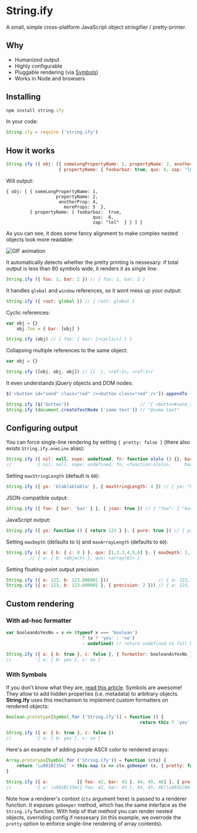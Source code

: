 # String.ify

A small, simple cross-platform JavaScript object stringifier / pretty-printer.

## Why

- Humanized output
- Highly configurable
- Pluggable rendering (via [Symbols](https://github.com/xpl/string.ify/blob/master/README.md#with-symbols))
- Works in Node and browsers

## Installing

```javascript
npm install string.ify
```

In your code:

```javascript
String.ify = require ('string.ify')
```

## How it works

```javascript
String.ify ({ obj: [{ someLongPropertyName: 1, propertyName: 2, anotherProp: 4, moreProps: 5 },
                    { propertyName: { foobarbaz: true, qux: 6, zap: "lol" } }] })
```

Will output:

```
{ obj: [ { someLongPropertyName: 1,
                   propertyName: 2,
                    anotherProp: 4,
                      moreProps: 5  },
         { propertyName: { foobarbaz:  true,
                                 qux:  6,
                                 zap: "lol"  } } ] }
```

As you can see, it does some fancy alignment to make complex nested objects look more readable:

![GIF animation](http://wtf.jpg.wtf/13/34/1470446586-13341a275886bd6be2af39e3c24f2f31.gif)

It automatically detects whether the pretty printing is nessesary: if total output is less than 80 symbols wide, it renders it as single line:

```javascript
String.ify ({ foo: 1, bar: 2 }) // { foo: 1, bar: 2 }
```

It handles `global` and `window` references, so it wont mess up your output:

```javascript
String.ify ({ root: global }) // { root: global }
```

Cyclic references:

```javascript
var obj = {}
    obj.foo = { bar: [obj] }

String.ify (obj) // { foo: { bar: [<cyclic>] } }
```

Collapsing multiple references to the same object:

```javascript
var obj = {}

String.ify ([obj, obj, obj]) // [{  }, <ref:1>, <ref:1>]
```

It even understands jQuery objects and DOM nodes:

```javascript
$('<button id="send" class="red" /><button class="red" />']).appendTo (document.body)

String.ify ($('button'))                           // "[ <button#send.red>, <button.blue> ]"
String.ify (document.createTextNode ('some text')) // "@some text"
```

## Configuring output

You can force single-line rendering by setting `{ pretty: false }` (there also exists `String.ify.oneLine` alias):

```javascript
String.ify ({ nil: null, nope: undefined, fn: function ololo () {}, bar: [{ baz: "garply", qux: [1, 2, 3] }] }, { pretty: false })
//          { nil: null, nope: undefined, fn: <function:ololo>,     bar: [{ baz: "garply", qux: [1, 2, 3] }] }
```

Setting `maxStringLength` (default is `60`):

```javascript
String.ify ({ yo: 'blablablabla' }, { maxStringLength: 4 }) // { yo: "bla…" }
```

JSON-compatible output:

```javascript
String.ify ({ foo: { bar: 'baz' } }, { json: true }) // { "foo": { "bar": "baz" } }
```

JavaScript output:

```javascript
String.ify ({ yo: function () { return 123 } }, { pure: true }) // { yo: function () { return 123 } }
```

Setting `maxDepth` (defaults to `5`) and `maxArrayLength` (defaults to `60`):

```javascript
String.ify ({ a: { b: { c: 0 } }, qux: [1,2,3,4,5,6] }, { maxDepth: 2, maxArrayLength: 5 }),
         // { a: { b: <object> }, qux: <array[6]> }
```

Setting floating-point output precision:

```javascript
String.ify ({ a: 123, b: 123.000001 }))                   // { a: 123, b: 123.000001 }
String.ify ({ a: 123, b: 123.000001 }, { precision: 2 })) // { a: 123, b: 123.00 }
```

## Custom rendering

### With ad-hoc formatter

```javascript
var booleanAsYesNo = x => (typeof x === 'boolean')
                             ? (x ? 'yes' : 'no')
                             : undefined) // return undefined to fall back

String.ify ({ a: { b: true }, c: false }, { formatter: booleanAsYesNo })
//         '{ a: { b: yes }, c: no }'
```

### With Symbols

If you don't know what they are, [read this article](http://blog.keithcirkel.co.uk/metaprogramming-in-es6-symbols/). Symbols are awesome! They allow to add hidden properties (i.e. metadata) to arbitrary objects. **String.ify** uses this mechanism to implement custom formatters on rendered objects:

```javascript
Boolean.prototype[Symbol.for ('String.ify')] = function () {
                                                   return this ? 'yes' : 'no' }

String.ify ({ a: { b: true }, c: false })
//         '{ a: { b: yes }, c: no }'
```

Here's an example of adding purple ASCII color to rendered arrays:

```javascript
Array.prototype[Symbol.for ('String.ify')] = function (ctx) {
    return '\u001B[35m[' + this.map (x => ctx.goDeeper (x, { pretty: false })).join (', ') + ']\u001b[0m'
}

String.ify ({ a:           [{ foo: 42, bar: 43 }, 44, 45, 46] }, { pretty: true })
//         '{ a: \u001B[35m[{ foo: 42, bar: 43 }, 44, 45, 46]\u001b[0m }')
```

Note how a renderer's context (`ctx` argument here) is passed to a renderer function. It exposes `goDeeper` method, which has the same interface as the `String.ify` function. With help of that method you can render nested objects, overriding config if nessesary (in this example, we overrode the `pretty` option to enforce single-line rendering of array contents).
